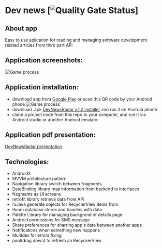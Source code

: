 # Dev news [![Quality Gate Status](https://sonarcloud.io/api/project_badges/measure?project=Harnet69_Dev_news&metric=alert_status)]

## About app
Easy to use aplication for reading and managing software development related articles from third part API

## Application screenshots:
![Game process](https://github.com/Harnet69/Dev_news/blob/master/app/GitHubMediaFile/devNewsRadar.gif)

## Application installation:
- download app from [Google Play](https://play.google.com/store/apps/details?id=com.harnet.devnews) or scan this QR code by your Android phone
![Game process](https://github.com/Harnet69/DogBreeds/blob/master/app/GitHubMediaFile/dev_news_QR.png)
- download .apk [DevNewsRadar v.1.2 installer](https://drive.google.com/file/d/1I7hS8r6y6qHiJIx1iAfupAJJcxiy8rSV/view?usp=sharing) and run it on Android phone
- clone a project code from this repo to your computer, and run it via Android studio or another Android emulator

## Application pdf presentation: 
[DevNewsRadar presentation](https://drive.google.com/file/d/15desEakgxqW_VwBH7d9T3FfM1SCUyJUf/view?usp=sharing)

## Technologies:
- AndroidX
- MVVM architecture pattern
- Navigation library switch between fragments
- DataBinding library map information from backend to interfaces
- fragments as UI screens
- retrofit library retrieve data from API
- rxJava generate objects for RecyclerView items from
- Room database stores and handles with data
- Palette Library for managing backgrond of details page
- Android permissions for SMS message
- Share preferences for sharring app's data between another apps
- Notifications when something new happens
- Multidex for errors fixing
- pool(drag down) to refresh an RecyckerView
